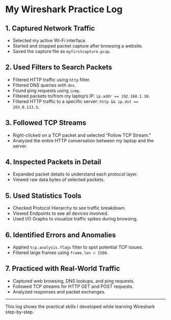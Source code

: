 # My Wireshark Practice Log

## 1. Captured Network Traffic
- Selected my active Wi-Fi interface.
- Started and stopped packet capture after browsing a website.
- Saved the capture file as `myfirstcapture.pcap`.

## 2. Used Filters to Search Packets
- Filtered HTTP traffic using `http` filter.
- Filtered DNS queries with `dns`.
- Found ping requests using `icmp`.
- Filtered packets to/from my laptop’s IP: `ip.addr == 192.168.1.10`.
- Filtered HTTP traffic to a specific server: `http && ip.dst == 203.0.113.5`.

## 3. Followed TCP Streams
- Right-clicked on a TCP packet and selected “Follow TCP Stream.”
- Analyzed the entire HTTP conversation between my laptop and the server.

## 4. Inspected Packets in Detail
- Expanded packet details to understand each protocol layer.
- Viewed raw data bytes of selected packets.

## 5. Used Statistics Tools
- Checked Protocol Hierarchy to see traffic breakdown.
- Viewed Endpoints to see all devices involved.
- Used I/O Graphs to visualize traffic spikes during browsing.

## 6. Identified Errors and Anomalies
- Applied `tcp.analysis.flags` filter to spot potential TCP issues.
- Filtered large frames using `frame.len > 1500`.

## 7. Practiced with Real-World Traffic
- Captured web browsing, DNS lookups, and ping requests.
- Followed TCP streams for HTTP GET and POST requests.
- Analyzed responses and packet exchanges.

---

This log shows the practical skills I developed while learning Wireshark step-by-step.
